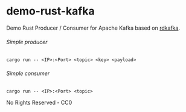 # demo-rust-kafka

Demo Rust Producer / Consumer for Apache Kafka based on [rdkafka](https://github.com/fede1024/rust-rdkafka).

###### Simple producer
```
cargo run -- <IP>:<Port> <topic> <key> <payload>
```
###### Simple consumer
```
cargo run -- <IP>:<Port> <topic>
```

No Rights Reserved - CC0

